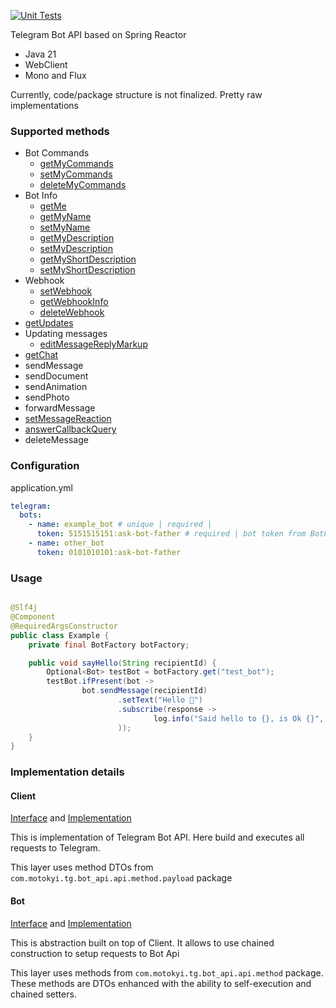 [![Unit Tests](https://github.com/martynovskyi/telegram-bot-api-reactive/actions/workflows/unit-tests.yml/badge.svg)](https://github.com/martynovskyi/telegram-bot-api-reactive/actions/workflows/unit-tests.yml)

Telegram Bot API based on Spring Reactor
- Java 21
- WebClient
- Mono and Flux

Currently, code/package structure is not finalized. Pretty raw implementations

### Supported methods

- Bot Commands
    - [getMyCommands](https://core.telegram.org/bots/api#getmycommands)
    - [setMyCommands](https://core.telegram.org/bots/api#setmycommands)
    - [deleteMyCommands](https://core.telegram.org/bots/api#deletemycommands)
- Bot Info
    - [getMe](https://core.telegram.org/bots/api#getme)
    - [getMyName](https://core.telegram.org/bots/api#getmyname)
    - [setMyName](https://core.telegram.org/bots/api#setmyname)
    - [getMyDescription](https://core.telegram.org/bots/api#getmydescription)
    - [setMyDescription](https://core.telegram.org/bots/api#setmydescription)
    - [getMyShortDescription](https://core.telegram.org/bots/api#getmyshortdescription)
    - [setMyShortDescription](https://core.telegram.org/bots/api#setmyshortdescription)
- Webhook
    - [setWebhook](https://core.telegram.org/bots/api#setwebhook)
    - [getWebhookInfo](https://core.telegram.org/bots/api#getwebhookinfo)
    - [deleteWebhook](https://core.telegram.org/bots/api#deletewebhook)
- [getUpdates](https://core.telegram.org/bots/api#getupdates)
- Updating messages
    - [editMessageReplyMarkup](https://core.telegram.org/bots/api#editmessagereplymarkup)
- [getChat](https://core.telegram.org/bots/api#getchat)
- sendMessage
- sendDocument
- sendAnimation
- sendPhoto
- forwardMessage
- [setMessageReaction](https://core.telegram.org/bots/api#setmessagereaction)
- [answerCallbackQuery](https://core.telegram.org/bots/api#answercallbackquery)
- deleteMessage


### Configuration

application.yml

```yaml
telegram:
  bots:
    - name: example_bot # unique | required | 
      token: 5151515151:ask-bot-father # required | bot token from BotFather
    - name: other_bot
      token: 0101010101:ask-bot-father
```

### Usage

```java

@Slf4j
@Component
@RequiredArgsConstructor
public class Example {
    private final BotFactory botFactory;

    public void sayHello(String recipientId) {
        Optional<Bot> testBot = botFactory.get("test_bot");
        testBot.ifPresent(bot ->
                bot.sendMessage(recipientId)
                        .setText("Hello 👋")
                        .subscribe(response ->
                                log.info("Said hello to {}, is Ok {}", recipientId, response.isOk())
                        ));
    }
}
```

### Implementation details

#### Client

[Interface](src/main/java/com/motokyi/tg/bot_api/client/BotApiClient.java)
and [Implementation](src/main/java/com/motokyi/tg/bot_api/client/BotClient.java)

This is implementation of Telegram Bot API. Here build and executes all requests to Telegram.

This layer uses method DTOs from `com.motokyi.tg.bot_api.api.method.payload` package

#### Bot

[Interface](src/main/java/com/motokyi/tg/bot_api/bot/Bot.java)
and [Implementation](src/main/java/com/motokyi/tg/bot_api/bot/TelegramBot.java)

This is abstraction built on top of Client. It allows to use chained construction to setup requests to Bot Api

This layer uses methods from `com.motokyi.tg.bot_api.api.method` package. These methods are DTOs enhanced with the
ability to self-execution and chained setters.



